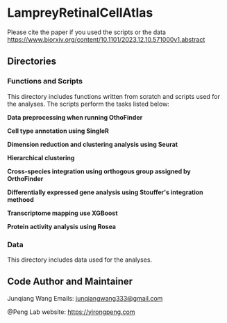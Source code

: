 # LampreyRetinalCellAtlas
Please cite the paper if you used the scripts or the data https://www.biorxiv.org/content/10.1101/2023.12.10.571000v1.abstract

## Directories 
### Functions and Scripts
This directory includes functions written from scratch and scripts used for the analyses. The scripts perform the tasks listed below:

**Data preprocessing when running OthoFinder**

**Cell type annotation using SingleR**

**Dimension reduction and clustering analysis using Seurat**

**Hierarchical clustering**

**Cross-species integration using orthogous group assigned by OrthoFinder**

**Differentially expressed gene analysis using Stouffer's integration methood**

**Transcriptome mapping use XGBoost**

**Protein activity analysis using Rosea**

### Data
This directory includes data used for the analyses.



## Code Author and Maintainer
Junqiang Wang 
Emails: junqiangwang333@gmail.com

@Peng Lab 
website: [](https://yirongpeng.com)https://yirongpeng.com

